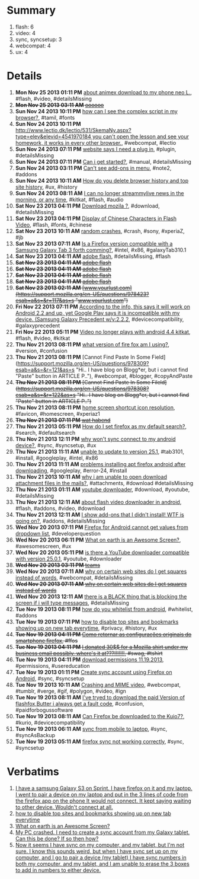 # Summary

1. flash: 6
2. video: 4
2. sync, syncsetup: 3
2. webcompat: 4
3. ux: 4

# Details

1. **Mon Nov 25 2013 01:11 PM** [about animex download to my phone neo L.](https://support.mozilla.org/en-US/questions/978681?esab=a&s=&r=99&as=s "why all video always stop in the middle?
animex app..all movie?
what is thn.."), #flash, #video, #detailsMissing
1. ~~**Mon Nov 25 2013 03:11 AM** [oooooo](https://support.mozilla.org/en-US/questions/978609?esab=a&s=&r=100&as=s "woot woot")~~
1. **Sun Nov 24 2013 10:11 PM** [how can I see the complex script in my browser?](https://support.mozilla.org/en-US/questions/978592?esab=a&s=&r=101&as=s "my phone doesn't support some fonts 
(for example Tamil)
so I can't read th.."), #tamil, #fonts
1. **Sun Nov 24 2013 10:11 PM** [http://www.lectio.dk/lectio/531/SkemaNy.aspx?type=elev&elevid=4541970184 you can't open the lesson and see your homework, it works in every other browser.](https://support.mozilla.org/en-US/questions/978593?esab=a&s=&r=102&as=s "In this link:"), #webcompat, #lectio
1. **Sun Nov 24 2013 07:11 PM** [website says I need a plug in](https://support.mozilla.org/en-US/questions/978582?esab=a&s=&r=103&as=s "when I tap icon nothing happens? where do I find. plug in and how do I inst.."), #plugin, #detailsMissing
1. **Sun Nov 24 2013 07:11 PM** [Can i get started?](https://support.mozilla.org/en-US/questions/978581?esab=a&s=&r=104&as=s "Because , im ready to use this app."), #manual, #detailsMissing
1. **Sun Nov 24 2013 03:11 PM** [Can't see add-ons in menu](https://support.mozilla.org/en-US/questions/978575?esab=a&s=&r=105&as=s "On my Samsung Galaxy Note 2 using JB 4.1.2, when I tap on the menu button o.."), #note2, #addons
1. **Sun Nov 24 2013 10:11 AM** [How do you delete browser history and top site history](https://support.mozilla.org/en-US/questions/978541?esab=a&s=&r=106&as=s "Can't delete history"), #ux, #history
1. **Sun Nov 24 2013 08:11 AM** [I can no longer streammylive news in the morning, or any time](https://support.mozilla.org/en-US/questions/978533?esab=a&s=&r=107&as=s "I can no longer listen to talk radio on I heart. my nexus 1st gen."), #kitkat, #flash, #audio
1. **Sat Nov 23 2013 04:11 PM** [Download mozila ?](https://support.mozilla.org/en-US/questions/978497?esab=a&s=&r=108&as=s "Mozila"), #download, #detailsMissing
1. **Sat Nov 23 2013 04:11 PM** [Display of Chinese Characters in Flash Video](https://support.mozilla.org/en-US/questions/978494?esab=a&s=&r=109&as=s "Help needed to resolve issue with display of chinese fonts in Firefox."), #flash, #fonts, #chinese
1. **Sat Nov 23 2013 10:11 AM** [random crashes](https://support.mozilla.org/en-US/questions/978459?esab=a&s=&r=110&as=s "since 2updates ago about a week random crashes started happening now since .."), #crash, #sony, #xperiaZ, #jb
1. **Sat Nov 23 2013 07:11 AM** [Is a Firefox version compatible with a Samsung Galaxy Tab 3 forth comming?](https://support.mozilla.org/en-US/questions/978443?esab=a&s=&r=111&as=s "The Firefox for Android that is currently available is not compatible with .."), #intel, #x86, #galaxyTab310.1
1. **Sat Nov 23 2013 04:11 AM** [adobe flash](https://support.mozilla.org/en-US/questions/978436?esab=a&s=&r=112&as=s "Im trying to get on a bingo site that requires adobe flash player my tab is.."), #detailsMissing, #flash
1. ~~**Sat Nov 23 2013 04:11 AM** [adobe flash](https://support.mozilla.org/en-US/questions/978435?esab=a&s=&r=113&as=s "Im trying to get on a bingo site that requires adobe flash player my tab is..")~~
1. ~~**Sat Nov 23 2013 04:11 AM** [adobe flash](https://support.mozilla.org/en-US/questions/978434?esab=a&s=&r=114&as=s~~ "Im trying to get on a bingo site that requires adobe flash player my tab is..")~~
1. ~~**Sat Nov 23 2013 04:11 AM** [adobe flash](https://support.mozilla.org/en-US/questions/978433?esab=a&s=&r=115&as=s "Im trying to get on a bingo site that requires adobe flash player my tab is..")~~
1. ~~**Sat Nov 23 2013 04:11 AM** [adobe flash](https://support.mozilla.org/en-US/questions/978432?esab=a&s=&r=116&as=s "Im trying to get on a bingo site that requires adobe flash player my tab is..")~~
1. ~~**Sat Nov 23 2013 02:11 AM** [www.yourlust.com](https://support.mozilla.org/en-US/questions/978423?esab=a&s=&r=117&as=s "www.yourlust.com")~~
1. **Fri Nov 22 2013 07:11 PM** [According to the info, this says it will work on Android 2.2 and up, yet Google Play says it is incompatible with my device. (Samsung Galaxy Precedent w/v:2.2.2](https://support.mozilla.org/en-US/questions/978402?esab=a&s=&r=118&as=s "Checked the Compatible Devices list and the Galaxy Precedent is not on it. .."), #devicecompatibility, #galaxyprecedent
1. **Fri Nov 22 2013 05:11 PM** [Video no longer plays with android 4.4 kitkat](https://support.mozilla.org/en-US/questions/978394?esab=a&s=&r=119&as=s "I have a nexus 7 1st gen. Just updated android to 4.4 kitkat and videos no .."), #flash, #video, #kitkat
1. **Thu Nov 21 2013 08:11 PM** [what version of fire fox am I using?](https://support.mozilla.org/en-US/questions/978310?esab=a&s=&r=120&as=s "Im looking to be part of the OS effort even though my computer experience i.."), #version, #confusion
1. **Thu Nov 21 2013 08:11 PM** [Cannot Find Paste In Some Field](https://support.mozilla.org/en-US/questions/978309?esab=a&s=&r=121&as=s "Hi.. I have blog on Blogg*er, but i cannot find "Paste" button in ARTICLE P.."), #webcompat, #blogger, #copyAndPaste
1. ~~**Thu Nov 21 2013 08:11 PM** [Cannot Find Paste In Some Fileld](https://support.mozilla.org/en-US/questions/978308?esab=a&s=&r=122&as=s "Hi.. I have blog on Blogg*er, but i cannot find "Paste" button in ARTICLE P..")~~
1. **Thu Nov 21 2013 08:11 PM** [home screen shortcut icon resolution](https://support.mozilla.org/en-US/questions/978306?esab=a&s=&r=123&as=s "When I  add the shortcut of WWW to home screen, quality/resoluton of icon i.."), #favicon, #homescreen, #xperiaz1
1. ~~**Thu Nov 21 2013 07:11 PM** [wat habend](https://support.mozilla.org/en-US/questions/978305?esab=a&s=&r=124&as=s "am eiteng")~~
1. **Thu Nov 21 2013 05:11 PM** [How do I set firefox as my default search?](https://support.mozilla.org/en-US/questions/978297?esab=a&s=&r=125&as=s "I'm not sure how to set firefox as my default search mode..."), #search, #defaultsearch
1. **Thu Nov 21 2013 12:11 PM** [why won't sync connect to my android device?](https://support.mozilla.org/en-US/questions/978283?esab=a&s=&r=126&as=s "I have a samsung Galaxy S3 on Sprint. I have firefox on it and my laptop. I.."), #sync, #syncsetup, #ux
1. **Thu Nov 21 2013 11:11 AM** [unable to update to version 25.1](https://support.mozilla.org/en-US/questions/978274?esab=a&s=&r=127&as=s "Download from Google Play store seemed to be successful. On install phase, .."), #tab3101, #install, #googleplay, #intel, #x86
1. **Thu Nov 21 2013 11:11 AM** [problems installing apt firefox android after downloading](https://support.mozilla.org/en-US/questions/978272?esab=a&s=&r=128&as=s "after downloading i get following message: unknown mistake during installin.."), #googleplay, #error-24, #install
1. **Thu Nov 21 2013 10:11 AM** [why i am unable to open download attachment files in the mails?](https://support.mozilla.org/en-US/questions/978264?esab=a&s=&r=129&as=s "Initially, it was OK but recenty, I am unable to open attachment to my mail.."), #attachments, #download #detailsMissing
1. **Thu Nov 21 2013 01:11 AM** [youtube downloader](https://support.mozilla.org/en-US/questions/978225?esab=a&s=&r=130&as=s "Before you idiots answer my question, please read it through. 
Every youtub.."), #download, #youtube, #detailsMissing
1. **Thu Nov 21 2013 12:11 AM** [about flash video downloader in android](https://support.mozilla.org/en-US/questions/978223?esab=a&s=&r=131&as=s "ı can not download video with flash video downloader. Help me please. or ı .."), #flash, #addons, #video, #download
1. **Thu Nov 21 2013 12:11 AM** [I show add-ons that I didn't install! WTF is going on?](https://support.mozilla.org/en-US/questions/978222?esab=a&s=&r=132&as=s "Please bear w/me,I have Traumatic Brain Injury,(TBI)- & sometimes I miss th.."), #addons, #detailsMissing
1. **Wed Nov 20 2013 07:11 PM** [Firefox for Android cannot get values from dropdown list](https://support.mozilla.org/en-US/questions/978207?esab=a&s=&r=133&as=s "Developer-related question:"), #developerquestion
1. **Wed Nov 20 2013 06:11 PM** [What on earth is an Awesome Screen?](https://support.mozilla.org/en-US/questions/978199?esab=a&s=&r=134&as=s "You talk about how amazingly easy it is to use but nowhere do you say where.."), #awesomescreen, #ux
1. **Wed Nov 20 2013 05:11 PM** [is there a YouTube downloader compatible with version 25.0.1](https://support.mozilla.org/en-US/questions/978197?esab=a&s=&r=135&as=s "is there a YouTube downloader compatible with version 25.0.1"), #youtube, #downloader
1. ~~**Wed Nov 20 2013 03:11 PM** [teams](https://support.mozilla.org/en-US/questions/978187?esab=a&s=&r=136&as=s "teams para cellular")~~
1. **Wed Nov 20 2013 07:11 AM** [why on certain web sites do l get squares instead of words](https://support.mozilla.org/en-US/questions/978141?esab=a&s=&r=137&as=s "squares instead of text"), #webcompat, #detailsMissing
1. ~~**Wed Nov 20 2013 07:11 AM** [why on certain web sites do l get squares instead of words](https://support.mozilla.org/en-US/questions/978140?esab=a&s=&r=138&as=s "squares instead of text")~~
1. **Wed Nov 20 2013 12:11 AM** [there is a BLACK thing that is blocking the screen if i will type messages](https://support.mozilla.org/en-US/questions/978124?esab=a&s=&r=139&as=s "there is a BLACK thing that is blocking the screen if i will type messages"), #detailsMissing
1. **Tue Nov 19 2013 08:11 PM** [how do you whitelist from android](https://support.mozilla.org/en-US/questions/978116?esab=a&s=&r=140&as=s "cant findout where this feature is. all the info i have read about mentions.."), #whitelist, #addons
1. **Tue Nov 19 2013 07:11 PM** [how to disable top sites and bookmarks showing up on new tab everytime](https://support.mozilla.org/en-US/questions/978115?esab=a&s=&r=141&as=s "Need to permanently remove browsed sites showing on tabs and clear history .."), #privacy, #history, #ux
1. ~~**Tue Nov 19 2013 04:11 PM** [Como retornar as configurações originais do smartphone firefox](https://support.mozilla.org/en-US/questions/978101?esab=a&s=&r=142&as=s "Preciso retornar às configurações originais de fabrica do meu aparelho fire.."), #ffos~~
1. ~~**Tue Nov 19 2013 04:11 PM** [I donated 30$$ for a Mozilla shirt under my business email possibly,  where's it at???!!!!!!!](https://support.mozilla.org/en-US/questions/978096?esab=a&s=&r=143&as=s "I'm being made fun of for being gullible"), #swag, #tshirt~~
1. **Tue Nov 19 2013 04:11 PM** [download permissions 11.19.2013](https://support.mozilla.org/en-US/questions/978094?esab=a&s=&r=144&as=s "Mozilla Firefox has a new update. Their permissions annoy me greatly."), #permissions, #usereducation
1. **Tue Nov 19 2013 01:11 PM** [Create sync account using Firefox on Android](https://support.mozilla.org/en-US/questions/978079?esab=a&s=&r=145&as=s "My PC crashed. I need to create a sync account from my Galaxy tablet. Can t.."), #sync, #syncsetup
1. **Tue Nov 19 2013 10:11 AM** [Crashing and MIME video](https://support.mozilla.org/en-US/questions/978053?esab=a&s=&r=146&as=s "How come Firefox on Android crashes everytime i visit tumblr with gifs. Is .."), #webcompat, #tumblr, #verge, #gif, #polygon, #video, #ign
1. **Tue Nov 19 2013 08:11 AM** [I've tryed to download the paid Version of flashfox,Butter i always  get a fault code](https://support.mozilla.org/en-US/questions/978044?esab=a&s=&r=147&as=s "BM-CCH-17 was Shown so what does this mein why can't i Support u,and get ri.."), #confusion, #paidforbogussoftware
1. **Tue Nov 19 2013 08:11 AM** [Can Firefox be downloaded to the Kuio7?](https://support.mozilla.org/en-US/questions/978037?esab=a&s=&r=148&as=s "I keep trying to download from Google play but it just sets there doing not.."), #kurio, #devicecompatibility
1. **Tue Nov 19 2013 06:11 AM** [sync from mobile to laptop](https://support.mozilla.org/en-US/questions/978022?esab=a&s=&r=149&as=s "long story short, I had a desktop that I synced with firefox beta for andro.."), #sync, #syncAsBackup
1. **Tue Nov 19 2013 05:11 AM** [firefox sync not working correctly](https://support.mozilla.org/en-US/questions/978016?esab=a&s=&r=150&as=s "I set up sync and used my favorite gmail address  (sun-)."), #sync, #syncsetup

# Verbatims

1. [I have a samsung Galaxy S3 on Sprint. I have firefox on it and my laptop. I went to pair a device on my laptop and put in the 3 lines of code from the firefox app on the phone It would not connect. It kept saying waiting to other device. Wouldn't connect at all. ](https://support.mozilla.org/en-US/questions/978283)
2. [how to disable top sites and bookmarks showing up on new tab everytime](https://support.mozilla.org/en-US/questions/978115)
3. [What on earth is an Awesome Screen?](https://support.mozilla.org/en-US/questions/978199)
4. [My PC crashed. I need to create a sync account from my Galaxy tablet. Can this be done? If so then how?](https://support.mozilla.org/en-US/questions/978079)
5. [Now it seems I have sync on my computer, and my tablet, but I'm not sure. I know this sounds weird, but when I have sync set up on my computer, and I go to pair a device (my tablet) I have sync numbers in both my computer, and my tablet, and I am unable to erase the 3 boxes to add in numbers to either device. ](https://support.mozilla.org/en-US/questions/978016)

